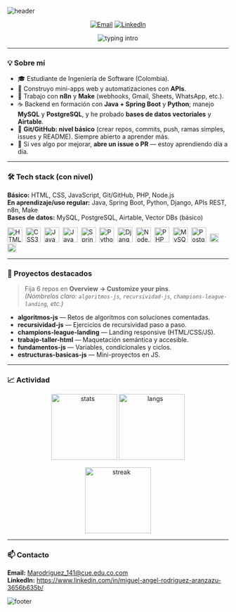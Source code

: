 <!-- Cabecera animada -->
![header](https://capsule-render.vercel.app/api?type=waving&height=180&color=0:1e3a8a,100:22d3ee&text=Miguel%20Rodr%C3%ADguez&fontSize=44&fontColor=ffffff&fontAlignY=34)

<p align="center">
  <a href="mailto:Marodriguez_141@cue.edu.co.com"><img alt="Email" src="https://img.shields.io/badge/Email-Contactar-1e3a8a?style=for-the-badge&logo=gmail&logoColor=white"></a>
  <a href="https://www.linkedin.com/in/miguel-angel-rodriguez-aranzazu-3656b635b/"><img alt="LinkedIn" src="https://img.shields.io/badge/LinkedIn-Perfil-2563eb?style=for-the-badge&logo=linkedin&logoColor=white"></a>
</p>

<p align="center">
  <img src="https://readme-typing-svg.demolab.com?font=Inter&pause=1400&duration=2500&color=22D3EE&center=true&vCenter=true&multiline=true&width=900&height=90&lines=Estudiante+de+Ingenier%C3%ADa+de+Software;HTML%2FCSS%20%E2%80%A2%20JavaScript%20%E2%80%A2%20Java%2FSpring%20Boot%20%E2%80%A2%20Python;Django%20%E2%80%A2%20APIs%20REST%20%E2%80%A2%20n8n%20%26%20Make%20%E2%80%A2%20MySQL%2FPostgreSQL" alt="typing intro">
</p>

---

### 💡 Sobre mí
- 🎓 Estudiante de Ingeniería de Software (Colombia).
- 🧩 Construyo mini-apps web y automatizaciones con **APIs**.
- 🤖 Trabajo con **n8n** y **Make** (webhooks, Gmail, Sheets, WhatsApp, etc.).
- ☕ Backend en formación con **Java + Spring Boot** y **Python**; manejo **MySQL** y **PostgreSQL**, y he probado **bases de datos vectoriales** y **Airtable**.
- 🧰 **Git/GitHub: nivel básico** (crear repos, commits, push, ramas simples, issues y README). Siempre abierto a aprender más.
- 🙌 Si ves algo por mejorar, **abre un issue o PR** — estoy aprendiendo día a día.

---

### 🛠️ Tech stack (con nivel)
**Básico:** HTML, CSS, JavaScript, Git/GitHub, PHP, Node.js  
**En aprendizaje/uso regular:** Java, Spring Boot, Python, Django, APIs REST, n8n, Make  
**Bases de datos:** MySQL, PostgreSQL, Airtable, Vector DBs (básico)

<p align="left">
  <img src="https://cdn.jsdelivr.net/gh/devicons/devicon/icons/html5/html5-original.svg" height="34" title="HTML5"/>&nbsp;
  <img src="https://cdn.jsdelivr.net/gh/devicons/devicon/icons/css3/css3-original.svg" height="34" title="CSS3"/>&nbsp;
  <img src="https://cdn.jsdelivr.net/gh/devicons/devicon/icons/javascript/javascript-original.svg" height="34" title="JavaScript"/>&nbsp;
  <img src="https://cdn.jsdelivr.net/gh/devicons/devicon/icons/java/java-original.svg" height="34" title="Java"/>&nbsp;
  <img src="https://cdn.jsdelivr.net/gh/devicons/devicon/icons/spring/spring-original.svg" height="34" title="Spring Boot"/>&nbsp;
  <img src="https://cdn.jsdelivr.net/gh/devicons/devicon/icons/python/python-original.svg" height="34" title="Python"/>&nbsp;
  <img src="https://cdn.jsdelivr.net/gh/devicons/devicon/icons/django/django-plain.svg" height="34" title="Django"/>&nbsp;
  <img src="https://cdn.jsdelivr.net/gh/devicons/devicon/icons/nodejs/nodejs-original.svg" height="34" title="Node.js"/>&nbsp;
  <img src="https://cdn.jsdelivr.net/gh/devicons/devicon/icons/php/php-original.svg" height="34" title="PHP (básico)"/>&nbsp;
  <img src="https://cdn.jsdelivr.net/gh/devicons/devicon/icons/mysql/mysql-original.svg" height="34" title="MySQL"/>&nbsp;
  <img src="https://cdn.jsdelivr.net/gh/devicons/devicon/icons/postgresql/postgresql-original.svg" height="34" title="PostgreSQL"/>&nbsp;
  <img src="https://img.shields.io/badge/Airtable-Databases-18b6f6?style=flat&logo=airtable&logoColor=white" height="20" title="Airtable"/>&nbsp;
  <img src="https://img.shields.io/badge/Vector%20DB-B%C3%A1sico-0ea5e9?style=flat" height="20" title="Vector DB"/>
</p>

---

### 📌 Proyectos destacados
> Fija 6 repos en **Overview → Customize your pins**.  
> *(Nómbrelos claro: `algoritmos-js`, `recursividad-js`, `champions-league-landing`, etc.)*

- **algoritmos-js** — Retos de algoritmos con soluciones comentadas.
- **recursividad-js** — Ejercicios de recursividad paso a paso.
- **champions-league-landing** — Landing responsive (HTML/CSS/JS).
- **trabajo-taller-html** — Maquetación semántica y accesible.
- **fundamentos-js** — Variables, condicionales y ciclos.
- **estructuras-basicas-js** — Mini-proyectos en JS.

---

### 📈 Actividad
<p align="center">
  <img src="https://github-readme-stats.vercel.app/api?username=miguel2607&show_icons=true&theme=tokyonight&hide_border=true" height="150" alt="stats"/>
  <img src="https://github-readme-stats.vercel.app/api/top-langs/?username=miguel2607&layout=compact&theme=tokyonight&hide_border=true" height="150" alt="langs"/>
</p>
<p align="center">
  <img src="https://streak-stats.demolab.com?user=miguel2607&theme=tokyonight&hide_border=true" height="150" alt="streak"/>
</p>

---

### 📫 Contacto
**Email:** Marodriguez_141@cue.edu.co.com  
**LinkedIn:** https://www.linkedin.com/in/miguel-angel-rodriguez-aranzazu-3656b635b/

<!-- Pie de página animado -->
![footer](https://capsule-render.vercel.app/api?type=waving&height=120&section=footer&color=0:1e3a8a,100:22d3ee)
